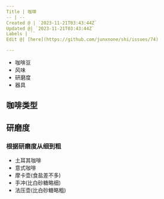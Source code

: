 ```yaml
---
Title | 咖啡
-- | --
Created @ | `2023-11-21T03:43:44Z`
Updated @| `2023-11-21T03:43:44Z`
Labels | ``
Edit @| [here](https://github.com/junxnone/shi/issues/74)

---
```

- 咖啡豆
- 风味
- 研磨度
- 器具

## 咖啡类型


## 研磨度

### 根据研磨度从细到粗
- 土耳其咖啡
- 意式咖啡
- 摩卡壶(食盐差不多)
- 手冲(比白砂糖略细)
- 法压壶(比白砂糖略粗)

